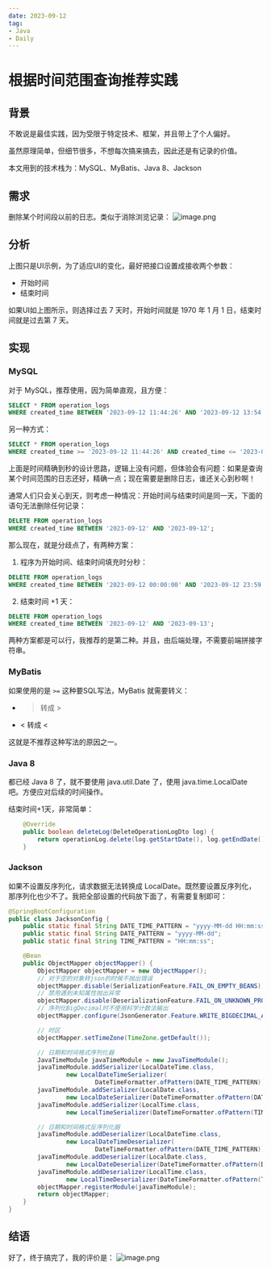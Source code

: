 ```yaml
---
date: 2023-09-12
tag:
- Java
- Daily
---
```


# 根据时间范围查询推荐实践
## 背景
不敢说是最佳实践，因为受限于特定技术、框架，并且带上了个人偏好。

虽然原理简单，但细节很多，不想每次搞来搞去，因此还是有记录的价值。

本文用到的技术栈为：MySQL、MyBatis、Java 8、Jackson

<!-- more -->

## 需求
删除某个时间段以前的日志。类似于消除浏览记录：
![image.png](https://cdn.nlark.com/yuque/0/2023/png/160590/1694499288408-aaec3b0c-9d06-43c1-849b-7af4ec9eb01a.png)

## 分析
上图只是UI示例，为了适应UI的变化，最好把接口设置成接收两个参数：

- 开始时间
- 结束时间

如果UI如上图所示，则选择过去 7 天时，开始时间就是 1970 年 1 月 1 日，结束时间就是过去第 7 天。
## 实现
### MySQL
对于 MySQL，推荐使用，因为简单直观，且方便：
```sql
SELECT * FROM operation_logs 
WHERE created_time BETWEEN '2023-09-12 11:44:26' AND '2023-09-12 13:54:52';
```

另一种方式：
```sql
SELECT * FROM operation_logs 
WHERE created_time >= '2023-09-12 11:44:26' AND created_time <= '2023-09-12 13:54:52';
```

上面是时间精确到秒的设计思路，逻辑上没有问题，但体验会有问题：如果是查询某个时间范围的日志还好，精确一点；现在需要是删除日志，谁还关心到秒啊！

通常人们只会关心到天，则考虑一种情况：开始时间与结束时间是同一天，下面的语句无法删除任何记录：
```sql
DELETE FROM operation_logs 
WHERE created_time BETWEEN '2023-09-12' AND '2023-09-12';
```

那么现在，就是分歧点了，有两种方案：

1. 程序为开始时间、结束时间填充时分秒：
```sql
DELETE FROM operation_logs 
WHERE created_time BETWEEN '2023-09-12 00:00:00' AND '2023-09-12 23:59:59';
```

2. 结束时间 +1 天：
```sql
DELETE FROM operation_logs 
WHERE created_time BETWEEN '2023-09-12' AND '2023-09-13';
```

两种方案都是可以行，我推荐的是第二种。并且，由后端处理，不需要前端拼接字符串。
### MyBatis
如果使用的是 `>=` 这种要SQL写法，MyBatis 就需要转义：

- > 转成 &gt;
- < 转成 &lt;

这就是不推荐这种写法的原因之一。
### Java 8
都已经 Java 8 了，就不要使用 java.util.Date 了，使用 java.time.LocalDate 吧。方便应对后续的时间操作。

结束时间+1天，非常简单：
```java
    @Override
    public boolean deleteLog(DeleteOperationLogDto log) {
        return operationLog.delete(log.getStartDate(), log.getEndDate().plus(1, ChronoUnit.DAYS));
    }
```
### Jackson
如果不设置反序列化，请求数据无法转换成 LocalDate。既然要设置反序列化，那序列化也少不了。我把全部设置的代码放下面了，有需要复制即可：
```java
@SpringBootConfiguration
public class JacksonConfig {
    public static final String DATE_TIME_PATTERN = "yyyy-MM-dd HH:mm:ss";
    public static final String DATE_PATTERN = "yyyy-MM-dd"; 
    public static final String TIME_PATTERN = "HH:mm:ss";

    @Bean
    public ObjectMapper objectMapper() {
        ObjectMapper objectMapper = new ObjectMapper();
        // 对于空的对象转json的时候不抛出错误
        objectMapper.disable(SerializationFeature.FAIL_ON_EMPTY_BEANS);
        // 禁用遇到未知属性抛出异常
        objectMapper.disable(DeserializationFeature.FAIL_ON_UNKNOWN_PROPERTIES);
        // 序列化BigDecimal时不使用科学计数法输出
        objectMapper.configure(JsonGenerator.Feature.WRITE_BIGDECIMAL_AS_PLAIN, true);

        // 时区
        objectMapper.setTimeZone(TimeZone.getDefault());

        // 日期和时间格式序列化器
        JavaTimeModule javaTimeModule = new JavaTimeModule();
        javaTimeModule.addSerializer(LocalDateTime.class,
                new LocalDateTimeSerializer(
                        DateTimeFormatter.ofPattern(DATE_TIME_PATTERN)));
        javaTimeModule.addSerializer(LocalDate.class,
                new LocalDateSerializer(DateTimeFormatter.ofPattern(DATE_PATTERN)));
        javaTimeModule.addSerializer(LocalTime.class,
                new LocalTimeSerializer(DateTimeFormatter.ofPattern(TIME_PATTERN)));

        // 日期和时间格式反序列化器
        javaTimeModule.addDeserializer(LocalDateTime.class,
                new LocalDateTimeDeserializer(
                        DateTimeFormatter.ofPattern(DATE_TIME_PATTERN)));
        javaTimeModule.addDeserializer(LocalDate.class,
                new LocalDateDeserializer(DateTimeFormatter.ofPattern(DATE_PATTERN)));
        javaTimeModule.addDeserializer(LocalTime.class,
                new LocalTimeDeserializer(DateTimeFormatter.ofPattern(TIME_PATTERN)));
        objectMapper.registerModule(javaTimeModule);
        return objectMapper;
    }
}

```

## 结语
好了，终于搞完了，我的评价是：
![image.png](https://cdn.nlark.com/yuque/0/2023/png/160590/1694501621853-c16a33fa-68e7-4aba-a72e-a9907793b564.png)
